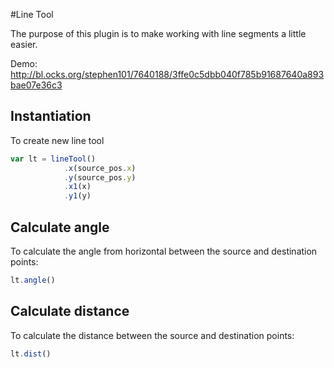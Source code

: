 #Line Tool

The purpose of this plugin is to make working with line segments a little easier.

Demo: http://bl.ocks.org/stephen101/7640188/3ffe0c5dbb040f785b91687640a893bae07e36c3

## Instantiation

To create  new line tool
```javascript
var lt = lineTool()
            .x(source_pos.x)
            .y(source_pos.y)
            .x1(x)
            .y1(y)
```
## Calculate angle

To calculate the angle from horizontal between the source and destination points:
```javascript
lt.angle()
```

## Calculate distance

To calculate the distance between the source and destination points:
```javascript
lt.dist()
```